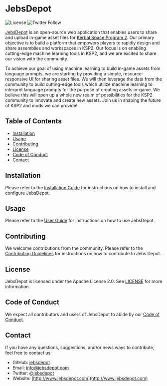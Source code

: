 # JebsDepot
![License](https://img.shields.io/badge/license-Apache%202.0-blue)
![Twitter Follow](https://img.shields.io/twitter/follow/jebsdepot?style=social)

[JebsDepot](http://www.jebsdepot.com) is an open-source web application that enables users to share and upload in-game asset files for [Kerbal Space Program 2](http://www.kerbalspaceprogram.com). Our primary objective is to build a platform that empowers players to rapidly design and share assemblies and workspaces in KSP2. Our focus is on enabling cutting-edge machine learning tools in KSP2, and we are excited to share our vision with the community.

To achieve our goal of using machine learning to build in-game assets from language prompts, we are starting by providing a simple, resource-responsive UI for sharing asset files. We will then leverage the data from the community to build cutting-edge tools which utilize machine learning to interpret language prompts for the purpose of creating assets in-game. We believe this will open up a whole new realm of possibilities for the KSP2 community to innovate and create new assets. Join us in shaping the future of KSP2 and mods we can provide!

## Table of Contents
- [Installation](#installation)
- [Usage](#usage)
- [Contributing](#contributing)
- [License](#license)
- [Code of Conduct](#code-of-conduct)
- [Contact](#contact)

## Installation
Please refer to the [Installation Guide](./docs/INSTALL.md) for instructions on how to install and configure JebsDepot.

## Usage
Please refer to the [User Guide](./docs/USER.md) for instructions on how to use JebsDepot.

## Contributing
We welcome contributions from the community. Please refer to the [Contributing Guidelines](./CONTRIBUTING.md) for instructions on how to contribute to Jebs Depot.

## License
JebsDepot is licensed under the Apache License 2.0. See [LICENSE](./LICENSE) for more information.

## Code of Conduct
We expect all contributors and users of JebsDepot to abide by our [Code of Conduct](./CODE_OF_CONDUCT.md).

## Contact
If you have any questions, suggestions, and/or news ways to contribute, feel free to contact us:
- GitHub: [jebsdepot](https://github.com/jeremiahrthompson/jebsdepot)
- Email: [info@jebsdepot.com](mailto:info@jebsdepot.com)
- Twitter: [@jebsdepot](https://twitter.com/jebsdepot)
- Website: [http://www.jebsdepot.com](http://www.jebsdepot.com)
